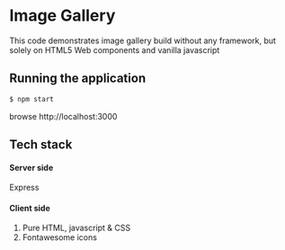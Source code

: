 # Image Gallery 

This code demonstrates image gallery build without any framework, but solely on HTML5 Web components and vanilla javascript

## Running the application
```bash
$ npm start
```  

browse http://localhost:3000


## Tech stack 
    
  #### Server side 
   Express 
   
  #### Client side
   1. Pure HTML, javascript & CSS 
   2. Fontawesome icons    
    

